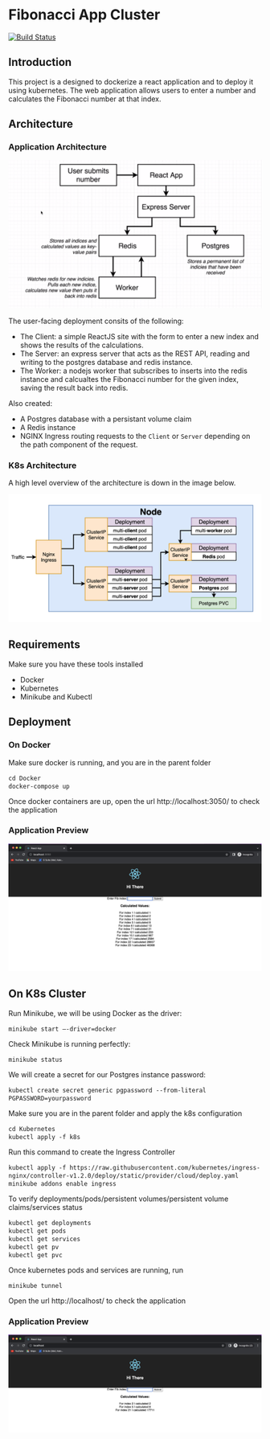 # Fibonacci App Cluster

[![Build Status](https://travis-ci.org/discorev/multi-k8s.svg?branch=master)](https://travis-ci.org/discorev/multi-k8s) 

## Introduction

This project is a designed to dockerize a react application and to deploy it using kubernetes. The web application allows users to enter a number and calculates the Fibonacci number at that index.

## Architecture

### Application Architecture

![Architecture](/Images/reactapp.png)


The user-facing deployment consits of the following:

* The Client: a simple ReactJS site with the form to enter a new index and shows the results of the calculations.
* The Server: an express server that acts as the REST API, reading and writing to the postgres database and redis instance.
* The Worker: a nodejs worker that subscribes to inserts into the redis instance and calcualtes the Fibonacci number for the given index, saving the result back into redis.

Also created:

* A Postgres database with a persistant volume claim
* A Redis instance
* NGINX Ingress routing requests to the `Client` or `Server` depending on the path component of the request.


### K8s Architecture

A high level overview of the architecture is down in the image below.

![Architecture](/Images/architecture.png)

## Requirements
Make sure you have these tools installed
- Docker
- Kubernetes
- Minikube and Kubectl

## Deployment

### On Docker
Make sure docker is running, and you are in the parent folder

```
cd Docker
docker-compose up 
```
Once docker containers are up, open the url http://localhost:3050/ to check the application

### Application Preview


![Architecture](/Images/dockercompose.png)


## On K8s Cluster

Run Minikube, we will be using Docker as the driver:
```
minikube start –-driver=docker
```

Check Minikube is running perfectly:
```
minikube status
```

We will create a secret for our Postgres instance password:
```
kubectl create secret generic pgpassword --from-literal PGPASSWORD=yourpassword
```
Make sure you are in the parent folder and apply the k8s configuration

```
cd Kubernetes
kubectl apply -f k8s
```


Run this command to create the Ingress Controller
```
kubectl apply -f https://raw.githubusercontent.com/kubernetes/ingress-nginx/controller-v1.2.0/deploy/static/provider/cloud/deploy.yaml
minikube addons enable ingress
```

To verify deployments/pods/persistent volumes/persistent volume claims/services status

```
kubectl get deployments
kubectl get pods
kubectl get services
kubectl get pv
kubectl get pvc
```

Once kubernetes pods and services are running, run

```
minikube tunnel
```
Open the url http://localhost/ to check the application


### Application Preview 

![Architecture](/Images/k8s.png)
